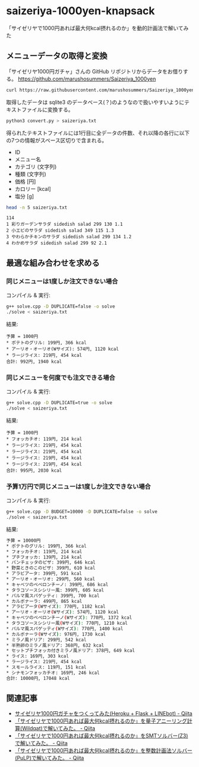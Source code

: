 # saizeriya-1000yen-knapsack

「サイゼリヤで1000円あれば最大何kcal摂れるのか」を動的計画法で解いてみた


## メニューデータの取得と変換

「サイゼリヤ1000円ガチャ」さんの GitHub リポジトリからデータをお借りする。
https://github.com/marushosummers/Saizeriya_1000yen

```bash
curl https://raw.githubusercontent.com/marushosummers/Saizeriya_1000yen/master/sensai/saizeriya.db > saizeriya.db
```

取得したデータは sqlite3 のデータベース(？)のようなので扱いやすいようにテキストファイルに変換する。

```bash
python3 convert.py > saizeriya.txt
```

得られたテキストファイルには1行目に全データの件数、それ以降の各行に以下の7つの情報がスペース区切りで含まれる。

* ID
* メニュー名
* カテゴリ (文字列)
* 種類 (文字列)
* 価格 \[円\]
* カロリー \[kcal\]
* 塩分 \[g\]

```bash
head -n 5 saizeriya.txt
```

```
114
1 彩りガーデンサラダ sidedish salad 299 130 1.1
2 小エビのサラダ sidedish salad 349 115 1.3
3 やわらかチキンのサラダ sidedish salad 299 134 1.2
4 わかめサラダ sidedish salad 299 92 2.1
```


## 最適な組み合わせを求める

### 同じメニューは1度しか注文できない場合

コンパイル & 実行:

```bash
g++ solve.cpp -D DUPLICATE=false -o solve
./solve < saizeriya.txt
```

結果:

```
予算 = 1000円
* ポテトのグリル: 199円, 366 kcal
* アーリオ・オーリオ(Wサイズ): 574円, 1120 kcal
* ラージライス: 219円, 454 kcal
合計: 992円, 1940 kcal
```

### 同じメニューを何度でも注文できる場合

コンパイル & 実行:

```bash
g++ solve.cpp -D DUPLICATE=true -o solve
./solve < saizeriya.txt
```

結果:

```
予算 = 1000円
* フォッカチオ: 119円, 214 kcal
* ラージライス: 219円, 454 kcal
* ラージライス: 219円, 454 kcal
* ラージライス: 219円, 454 kcal
* ラージライス: 219円, 454 kcal
合計: 995円, 2030 kcal
```

### 予算1万円で同じメニューは1度しか注文できない場合

コンパイル & 実行:

```bash
g++ solve.cpp -D BUDGET=10000 -D DUPLICATE=false -o solve
./solve < saizeriya.txt
```

結果:

```bash
予算 = 10000円
* ポテトのグリル: 199円, 366 kcal
* フォッカチオ: 119円, 214 kcal
* プチフォッカ: 139円, 214 kcal
* パンチェッタのピザ: 399円, 646 kcal
* 野菜ときのこのピザ: 399円, 610 kcal
* アラビアータ: 399円, 591 kcal
* アーリオ・オーリオ: 299円, 560 kcal
* キャベツのペペロンチーノ: 399円, 686 kcal
* タラコソースシシリー風: 399円, 605 kcal
* パルマ風スパゲッティ: 399円, 700 kcal
* カルボナーラ: 499円, 865 kcal
* アラビアータ(Wサイズ): 770円, 1182 kcal
* アーリオ・オーリオ(Wサイズ): 574円, 1120 kcal
* キャベツのペペロンチーノ(Wサイズ): 770円, 1372 kcal
* タラコソースシシリー風(Wサイズ): 770円, 1210 kcal
* パルマ風スパゲッティ(Wサイズ): 770円, 1400 kcal
* カルボナーラ(Wサイズ): 976円, 1730 kcal
* ミラノ風ドリア: 299円, 542 kcal
* 半熟卵のミラノ風ドリア: 368円, 632 kcal
* セットプチフォッカ付きミラノ風ドリア: 378円, 649 kcal
* ライス: 169円, 303 kcal
* ラージライス: 219円, 454 kcal
* スモールライス: 119円, 151 kcal
* シナモンフォッカチオ: 169円, 246 kcal
合計: 10000円, 17048 kcal
```


## 関連記事

* [サイゼリヤ1000円ガチャをつくってみた(Heroku + Flask + LINEbot) - Qiita](https://qiita.com/marusho_summers/items/a2d3681fac863734ec8a)
* [「サイゼリヤで1000円あれば最大何kcal摂れるのか」を量子アニーリング計算(Wildqat)で解いてみた。 - Qiita](https://qiita.com/hodaka0714/items/cf44b4ece992a39b5be4#_reference-bc420f6e5fbf164bf9a8)
* [「サイゼリヤで1000円あれば最大何kcal摂れるのか」をSMTソルバー(Z3)で解いてみた。 - Qiita](https://qiita.com/tanakh/items/a1fb13f78e0576415de3#_reference-db9f04e4502c2f29e690)
* [「サイゼリヤで1000円あれば最大何kcal摂れるのか」を整数計画法ソルバー(PuLP)で解いてみた。 - Qiita](https://qiita.com/YSRKEN/items/dfc8604eb8598e5e9076#_reference-402a3afaa23678a3d78c)
